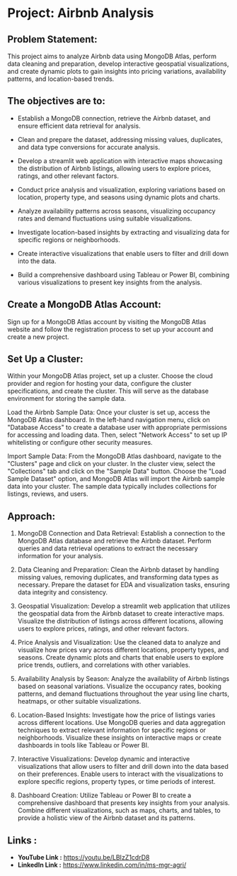 # Project: Airbnb Analysis

## Problem Statement:

 This project aims to analyze Airbnb data using MongoDB Atlas, perform data cleaning and preparation, develop interactive geospatial visualizations, and create dynamic plots to gain insights into pricing variations, availability patterns, and location-based trends. 

## The objectives are to:

 * Establish a MongoDB connection, retrieve the Airbnb dataset, and ensure efficient data retrieval for analysis.

 * Clean and prepare the dataset, addressing missing values, duplicates, and data type conversions for accurate analysis.

 * Develop a streamlit web application with interactive maps showcasing the distribution of Airbnb listings, allowing users to explore prices, ratings, and other relevant factors.

 * Conduct price analysis and visualization, exploring variations based on location, property type, and seasons using dynamic plots and charts.

 * Analyze availability patterns across seasons, visualizing occupancy rates and demand fluctuations using suitable visualizations.

 * Investigate location-based insights by extracting and visualizing data for specific regions or neighborhoods.

 * Create interactive visualizations that enable users to filter and drill down into the data.

 * Build a comprehensive dashboard using Tableau or Power BI, combining various visualizations to present key insights from the analysis.

## Create a MongoDB Atlas Account:

 Sign up for a MongoDB Atlas account by visiting the MongoDB Atlas website and follow the registration process to set up your account and create a new project.

## Set Up a Cluster:

 Within your MongoDB Atlas project, set up a cluster. Choose the cloud provider and region for hosting your data, configure the cluster specifications, and create the cluster. This will serve as the database environment for storing the sample data.

 Load the Airbnb Sample Data: Once your cluster is set up, access the MongoDB Atlas dashboard. In the left-hand navigation menu, click on "Database Access" to create a database user with appropriate permissions for accessing and loading data. Then, select "Network Access" to set up IP whitelisting or configure other security measures.

 Import Sample Data: From the MongoDB Atlas dashboard, navigate to the "Clusters" page and click on your cluster. In the cluster view, select the "Collections" tab and click on the "Sample Data" button. Choose the "Load Sample Dataset" option, and MongoDB Atlas will import the Airbnb sample data into your cluster. The sample data typically includes collections for listings, reviews, and users.

## Approach: 

1. MongoDB Connection and Data Retrieval: Establish a connection to the MongoDB Atlas database and retrieve the Airbnb dataset. Perform queries and data retrieval operations to extract the necessary information for your analysis.

2. Data Cleaning and Preparation: Clean the Airbnb dataset by handling missing values, removing duplicates, and transforming data types as necessary. Prepare the dataset for EDA and visualization tasks, ensuring data integrity and consistency.

3. Geospatial Visualization: Develop a streamlit web application that utilizes  the geospatial data from the Airbnb dataset to create interactive maps. Visualize the distribution of listings across different locations, allowing users to explore prices, ratings, and other relevant factors.

4. Price Analysis and Visualization: Use the cleaned data to analyze and visualize how prices vary across different locations, property types, and seasons. Create dynamic plots and charts that enable users to explore price trends, outliers, and correlations with other variables.

5. Availability Analysis by Season: Analyze the availability of Airbnb listings based on seasonal variations. Visualize the occupancy rates, booking patterns, and demand fluctuations throughout the year using line charts, heatmaps, or other suitable visualizations.

6. Location-Based Insights: Investigate how the price of listings varies across different locations. Use MongoDB queries and data aggregation techniques to extract relevant information for specific regions or neighborhoods. Visualize these insights on interactive maps or create dashboards in tools like Tableau or Power BI.

7. Interactive Visualizations: Develop dynamic and interactive visualizations that allow users to filter and drill down into the data based on their preferences. Enable users to interact with the visualizations to explore specific regions, property types, or time periods of interest.

8. Dashboard Creation: Utilize Tableau or Power BI to create a comprehensive dashboard that presents key insights from your analysis. Combine different visualizations, such as maps, charts, and tables, to provide a holistic view of the Airbnb dataset and its patterns.

## Links :

* **YouTube Link  :** https://youtu.be/LBIzZ1cdrD8
* **LinkedIn Link :** https://www.linkedin.com/in/ms-mgr-agri/
